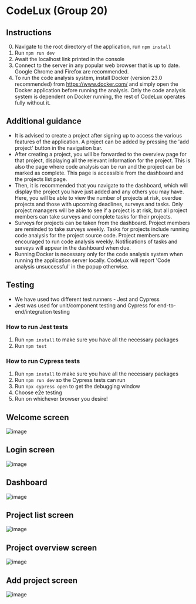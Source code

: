 # CodeLux (Group 20)
 
## Instructions
0. Navigate to the root directory of the application, run `npm install`
1. Run `npm run dev`
2. Await the localhost link printed in the console
3. Connect to the server in any popular web browser that is up to date. Google Chrome and Firefox are recommended.
4. To run the code analysis system, install Docker (version 23.0 recommended) from https://www.docker.com/ and simply open the Docker application before running the analysis. Only the code analysis system is dependent on Docker running, the rest of CodeLux operates fully without it.

## Additional guidance
- It is advised to create a project after signing up to access the various features of the application. A project can be added by pressing the 'add project' button in the navigation bar.
- After creating a project, you will be forwarded to the overview page for that project, displaying all the relevant information for the project. This is also the page where code analysis can be run and the project can be marked as complete. This page is accessible from the dashboard and the projects list page.
- Then, it is recommended that you navigate to the dashboard, which will display the project you have just added and any others you may have. Here, you will be able to view the number of projects at risk, overdue projects and those with upcoming deadlines, surveys and tasks. Only project managers will be able to see if a project is at risk, but all project members can take surveys and complete tasks for their projects.
- Surveys for projects can be taken from the dashboard. Project members are reminded to take surveys weekly. Tasks for projects include running code analysis for the project source code. Project members are encouraged to run code analysis weekly. Notifications of tasks and surveys will appear in the dashboard when due.
- Running Docker is necessary only for the code analysis system when running the application server locally. CodeLux will report 'Code analysis unsuccessful' in the popup otherwise.

## Testing
- We have used two different test runners - Jest and Cypress
- Jest was used for unit/component testing and Cypress for end-to-end/integration testing
### How to run Jest tests
1. Run `npm install` to make sure you have all the necessary packages
2. Run `npm test`
### How to run Cypress tests
1. Run `npm install` to make sure you have all the necessary packages
2. Run `npm run dev` so the Cypress tests can run
3. Run `npx cypress open` to get the debugging window
4. Choose e2e testing
5. Run on whichever browser you desire!


## Welcome screen
![image](https://github.com/alvin-agidi/CodeLux/assets/63751335/681e9db5-b66b-42ad-86cc-690d0b2a55d1)
## Login screen
![image](https://github.com/alvin-agidi/CodeLux/assets/63751335/18d54219-2453-4930-9d9a-c08121ea81ea)
## Dashboard
![image](https://github.com/alvin-agidi/CodeLux/assets/63751335/645255af-75c8-4bbc-8bb0-141afa16167b)
## Project list screen
![image](https://github.com/alvin-agidi/CodeLux/assets/63751335/d7b55bac-8b08-41c3-a499-d9d7b3ce9c05)
## Project overview screen
![image](https://github.com/alvin-agidi/CodeLux/assets/63751335/1d6b1cb6-00bd-4f0d-a48d-b645490d0e9a)
## Add project screen
![image](https://github.com/alvin-agidi/CodeLux/assets/63751335/8b9a6e8e-343d-4177-b4d8-dc9616f340b6)
